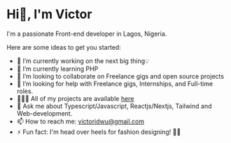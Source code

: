 <h1 style={ font-size: '20px' } >Hi👋, I'm Victor</h1>


I'm a passionate Front-end developer in Lagos, Nigeria.

Here are some ideas to get you started:

- 🔭 I’m currently working on the next big thing💡
- 🌱 I’m currently learning PHP 
- 👯 I’m looking to collaborate on Freelance gigs and open source projects
- 🤔 I’m looking for help with Freelance gigs, Internships, and Full-time roles.
- 👨🏿‍💻 All of my projects are available <a href='https://victoridwu.vercel.app/projects' target='_blank'>here</a>
- 💬 Ask me about Typescript/Javascript, Reactjs/Nextjs, Tailwind and Web-development.
- 📫 How to reach me: victoridwu@gmail.com
- ⚡ Fun fact: I'm head over heels for fashion designing! 🎨✨ 


